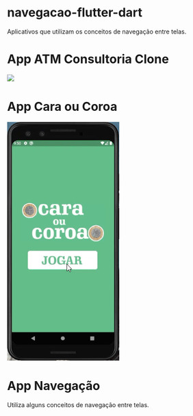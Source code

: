 # navegacao-flutter-dart
 Aplicativos que utilizam os conceitos de navegação entre telas.
 
 # App ATM Consultoria Clone
 
 ![](https://github.com/davif10/navegacao-flutter-dart/blob/main/atmconsultoria.gif)

# App Cara ou Coroa

 ![](https://github.com/davif10/navegacao-flutter-dart/blob/main/CaraOuCoroa.gif)
 
 # App Navegação
 
 Utiliza alguns conceitos de navegação entre telas.
